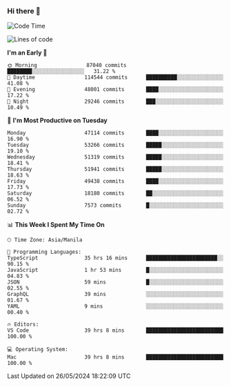 ### Hi there 👋

<!--START_SECTION:waka-->
![Code Time](http://img.shields.io/badge/Code%20Time-5%2C194%20hrs%2038%20mins-blue)

![Lines of code](https://img.shields.io/badge/From%20Hello%20World%20I%27ve%20Written-119.9%20million%20lines%20of%20code-blue)

**I'm an Early 🐤** 

```text
🌞 Morning                87040 commits       ████████░░░░░░░░░░░░░░░░░   31.22 % 
🌆 Daytime                114544 commits      ██████████░░░░░░░░░░░░░░░   41.08 % 
🌃 Evening                48001 commits       ████░░░░░░░░░░░░░░░░░░░░░   17.22 % 
🌙 Night                  29246 commits       ███░░░░░░░░░░░░░░░░░░░░░░   10.49 % 
```
📅 **I'm Most Productive on Tuesday** 

```text
Monday                   47114 commits       ████░░░░░░░░░░░░░░░░░░░░░   16.90 % 
Tuesday                  53266 commits       █████░░░░░░░░░░░░░░░░░░░░   19.10 % 
Wednesday                51319 commits       █████░░░░░░░░░░░░░░░░░░░░   18.41 % 
Thursday                 51941 commits       █████░░░░░░░░░░░░░░░░░░░░   18.63 % 
Friday                   49438 commits       ████░░░░░░░░░░░░░░░░░░░░░   17.73 % 
Saturday                 18180 commits       ██░░░░░░░░░░░░░░░░░░░░░░░   06.52 % 
Sunday                   7573 commits        █░░░░░░░░░░░░░░░░░░░░░░░░   02.72 % 
```


📊 **This Week I Spent My Time On** 

```text
🕑︎ Time Zone: Asia/Manila

💬 Programming Languages: 
TypeScript               35 hrs 16 mins      ███████████████████████░░   90.15 % 
JavaScript               1 hr 53 mins        █░░░░░░░░░░░░░░░░░░░░░░░░   04.83 % 
JSON                     59 mins             █░░░░░░░░░░░░░░░░░░░░░░░░   02.55 % 
GraphQL                  39 mins             ░░░░░░░░░░░░░░░░░░░░░░░░░   01.67 % 
YAML                     9 mins              ░░░░░░░░░░░░░░░░░░░░░░░░░   00.40 % 

🔥 Editors: 
VS Code                  39 hrs 8 mins       █████████████████████████   100.00 % 

💻 Operating System: 
Mac                      39 hrs 8 mins       █████████████████████████   100.00 % 
```


 Last Updated on 26/05/2024 18:22:09 UTC
<!--END_SECTION:waka-->


<!--
**rad182/rad182** is a ✨ _special_ ✨ repository because its `README.md` (this file) appears on your GitHub profile.

Here are some ideas to get you started:

- 🔭 I’m currently working on ...
- 🌱 I’m currently learning ...
- 👯 I’m looking to collaborate on ...
- 🤔 I’m looking for help with ...
- 💬 Ask me about ...
- 📫 How to reach me: ...
- 😄 Pronouns: ...
- ⚡ Fun fact: ...
-->
